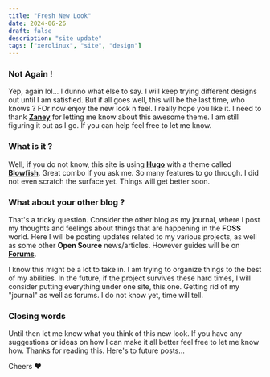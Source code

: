 ```yaml
---
title: "Fresh New Look"
date: 2024-06-26
draft: false
description: "site update"
tags: ["xerolinux", "site", "design"]
---
```

### Not Again !

Yep, again lol... I dunno what else to say. I will keep trying different designs out until I am satisfied. But if all goes well, this will be the last time, who knows ? FOr now enjoy the new look n feel. I really hope you like it. I need to thank [**Zaney**](https://zaney.org) for letting me know about this awesome theme. I am still figuring it out as I go. If you can help feel free to let me know.

### What is it ?

Well, if you do not know, this site is using [**Hugo**](https://gohugo.io) with a theme called [**Blowfish**](https://blowfish.page). Great combo if you ask me. So many features to go through. I did not even scratch the surface yet. Things will get better soon.

### What about your other blog ?

That's a tricky question. Consider the other blog as my journal, where I post my thoughts and feelings about things that are happening in the **FOSS** world. Here I will be posting updates related to my various projects, as well as some other **Open Source** news/articles. However guides will be on [**Forums**](https://forum.xerolinux.xyz).

I know this might be a lot to take in. I am trying to organize things to the best of my abilities. In the future, if the project survives these hard times, I will consider putting everything under one site, this one. Getting rid of my "journal" as well as forums. I do not know yet, time will tell.

### Closing words

Until then let me know what you think of this new look. If you have any suggestions or ideas on how I can make it all better feel free to let me know how. Thanks for reading this. Here's to future posts...

Cheers :heart:
